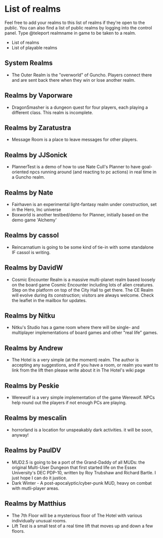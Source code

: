 # List of realms
Feel free to add your realms to this list of realms if they're open to the public.
You can also find a list of public realms by logging into the control panel.
Type @teleport realmname in game to be taken to a realm.
* List of realms
* List of playable realms

## System Realms

* The Outer Realm is the "overworld" of Guncho. Players connect there and are sent back there when they win or lose another realm.

## Realms by Vaporware

* DragonSmasher is a dungeon quest for four players, each playing a different class. This realm is incomplete.

## Realms by Zaratustra

* Message Room is a place to leave messages for other players.

## Realms by JJSonick

* PlannerTest is a demo of how to use Nate Cull's Planner to have goal-oriented npcs running around (and reacting to pc actions) in real time in a Guncho realm.

## Realms by Nate

* Fairhaven is an experimental light-fantasy realm under construction, set in the Hero, Inc universe
* Boxworld is another testbed/demo for Planner, initially based on the demo game 'Alchemy'

## Realms by cassol

* Reincarnatium is going to be some kind of tie-in with some standalone IF cassol is writing.

## Realms by DavidW

* Cosmic Encounter Realm is a massive multi-planet realm based loosely on the board game Cosmic Encounter including lots of alien creatures. Step on the platform on top of the City Hall to get there. The CE Realm will evolve during its construction; visitors are always welcome. Check the leaflet in the mailbox for updates.

## Realms by Nitku

* Nitku's Studio has a game room where there will be single- and multiplayer implementations of board games and other "real life" games.

## Realms by Andrew

* The Hotel is a very simple (at the moment) realm. The author is accepting any suggestions, and if you have a room, or realm you want to link from the lift then please write about it in The Hotel's wiki page

## Realms by Peskie

* Werewolf is a very simple implementation of the game Werewolf. NPCs help round out the players if not enough PCs are playing.

## Realms by mescalin

* horrorland is a location for unspeakably dark activities. it will be soon, anyway!

## Realms by PaulDV

* MUD2.5 is going to be a port of the Grand-Daddy of all MUDs: the original Multi-User Dungeon that first started life on the Essex University's DEC PDP-10, written by Roy Trubshaw and Richard Bartle. I just hope I can do it justice.
* Dark Winter - A post-apocalyptic/cyber-punk MUD, heavy on combat with mutli-player areas.

## Realms by Matthius

* The 7th Floor will be a mysterious floor of The Hotel with various individually unusual rooms.
* Lift Test is a small test of a real time lift that moves up and down a few floors.
